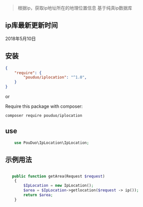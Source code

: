 
> 根据ip，获取ip地址所在的地理位置信息
> 基于纯真ip数据库

## ip库最新更新时间
2018年5月10日

## 安装

```json
{
    "require": {
        "pouduo/iplocation": "^1.0",
    }
}
```

or

Require this package with composer:
```
composer require pouduo/iplocation

```

## use

```php
    use PouDuo\IpLocation\IpLocation;
```

## 示例用法
```php

   public function getArea(Request $request)
    {
        $IpLocation = new IpLocation();
        $area = $IpLocation->getlocation($request -> ip());
        return $area;
    }
```


